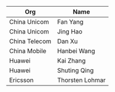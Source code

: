 | Org                    | Name                                                |
| -----------------------| ----------------------------------------------------|
| China Unicom | Fan Yang |
| China Unicom | Jing Hao |
| China Telecom | Dan Xu |
| China Mobile | Hanbei Wang |
| Huawei | Kai Zhang |
| Huawei | Shuting Qing |
| Ericsson | Thorsten Lohmar |
